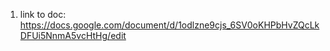 1. link to doc: https://docs.google.com/document/d/1odlzne9cjs_6SV0oKHPbHvZQcLkDFUi5NnmA5vcHtHg/edit